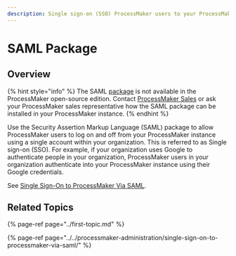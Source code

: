 ```yaml
---
description: Single sign-on (SSO) ProcessMaker users to your ProcessMaker instance.
---
```


# SAML Package

## Overview

{% hint style="info" %}
The SAML [package](../first-topic.md) is not available in the ProcessMaker open-source edition. Contact [ProcessMaker Sales](https://www.processmaker.com/contact/) or ask your ProcessMaker sales representative how the SAML package can be installed in your ProcessMaker instance.
{% endhint %}

Use the Security Assertion Markup Language \(SAML\) package to allow ProcessMaker users to log on and off from your ProcessMaker instance using a single account within your organization. This is referred to as Single sign-on \(SSO\). For example, if your organization uses Google to authenticate people in your organization, ProcessMaker users in your organization authenticate into your ProcessMaker instance using their Google credentials.

See [Single Sign-On to ProcessMaker Via SAML](../../processmaker-administration/single-sign-on-to-processmaker-via-saml/).

## Related Topics

{% page-ref page="../first-topic.md" %}

{% page-ref page="../../processmaker-administration/single-sign-on-to-processmaker-via-saml/" %}

